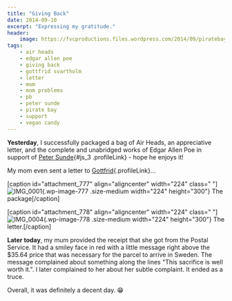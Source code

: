 ```yaml
---
title: "Giving Back"
date: 2014-09-10
excerpt: "Expressing my gratitude."
header:
    image: https://fvcproductions.files.wordpress.com/2014/09/piratebay.jpg
tags:
    - air heads
    - edgar allen poe
    - giving back
    - gottfrid svartholm
    - letter
    - mom
    - mom problems
    - pb
    - peter sunde
    - pirate bay
    - support
    - vegan candy
---
```


**Yesterday**, I successfully packaged a bag of Air Heads, an
appreciative letter, and the complete and unabridged works of Edgar
Allen Poe in support of [Peter
Sunde](https://www.facebook.com/pages/Peter-Sunde/126485467393990){#js_3
.profileLink} - hope he enjoys it!

My mom even sent a letter
to [Gottfrid](https://www.facebook.com/pages/Gottfrid-Svartholm/103131853059969){.profileLink}...

\[caption id="attachment\_777" align="aligncenter" width="224" class="
"\]![IMG\_0001](https://fvcproductions.files.wordpress.com/2014/09/img_0001.jpg?w=224){.wp-image-777
.size-medium width="224" height="300"} The package\[/caption\]

\[caption id="attachment\_778" align="aligncenter" width="224" class="
"\]![IMG\_0004](https://fvcproductions.files.wordpress.com/2014/09/img_0004.jpg?w=224){.wp-image-778
.size-medium width="224" height="300"} The letter.\[/caption\]

**Later today**, my mum provided the receipt that she got from the
Postal Service. It had a smiley face in red with a little message right
above the \$35.64 price that was necessary for the parcel to arrive in
Sweden. The message complained about something along the lines "This
sacrifice is well worth it.". I later complained to her about her subtle
complaint. It ended as a truce.

Overall, it was definitely a decent day. :grin:
